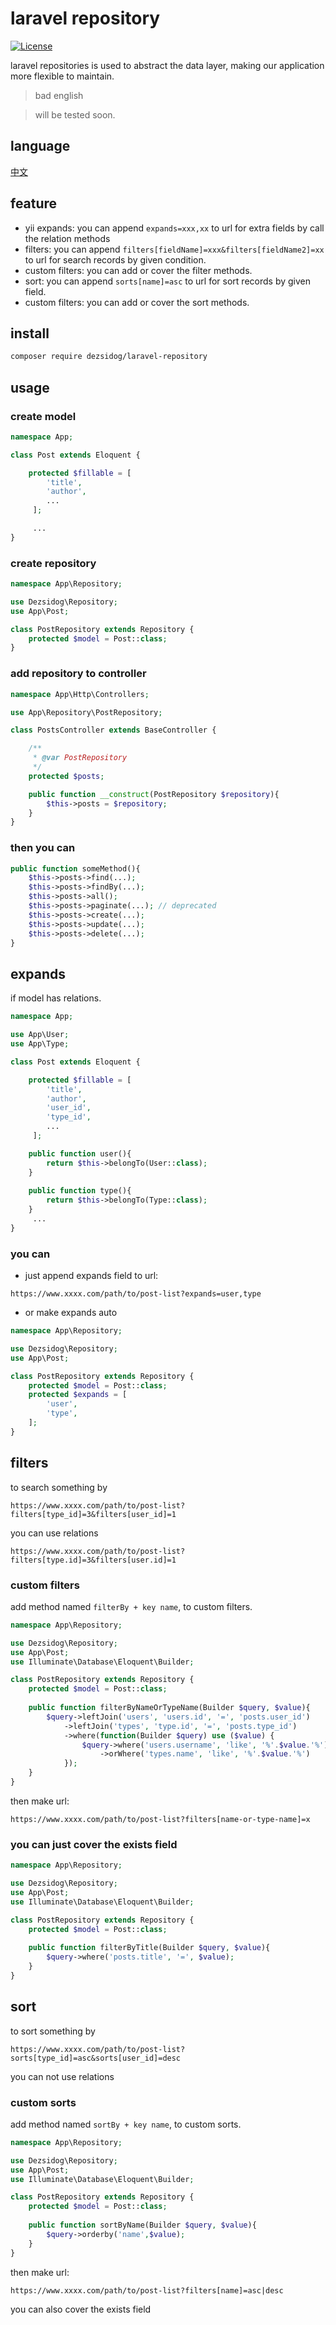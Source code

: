 # laravel repository

[![License](http://www.wtfpl.net/wp-content/uploads/2012/12/wtfpl-badge-1.png)](LICENSE)

laravel repositories is used to abstract the data layer, making our application more flexible to maintain.

> bad english

> will be tested soon.

## language

[中文](https://github.com/zedisdog/laravel-repository/blob/develop/readme_cn.md)

## feature

* yii expands: you can append `expands=xxx,xx` to url for extra fields by call the relation methods
* filters: you can append `filters[fieldName]=xxx&filters[fieldName2]=xx` to url for search records by given condition.
* custom filters: you can add or cover the filter methods.
* sort: you can append `sorts[name]=asc` to url for sort records by given field.
* custom filters: you can add or cover the sort methods.

## install
```bash
composer require dezsidog/laravel-repository
```

## usage

### create model

```php
namespace App;

class Post extends Eloquent {

    protected $fillable = [
        'title',
        'author',
        ...
     ];

     ...
}
```

### create repository
```php
namespace App\Repository;

use Dezsidog\Repository;
use App\Post;

class PostRepository extends Repository {
    protected $model = Post::class;
}
```

### add repository to controller

```php
namespace App\Http\Controllers;

use App\Repository\PostRepository;

class PostsController extends BaseController {

    /**
     * @var PostRepository
     */
    protected $posts;

    public function __construct(PostRepository $repository){
        $this->posts = $repository;
    }
}
```

### then you can

```php
public function someMethod(){
    $this->posts->find(...);
    $this->posts->findBy(...);
    $this->posts->all();
    $this->posts->paginate(...); // deprecated
    $this->posts->create(...);
    $this->posts->update(...);
    $this->posts->delete(...);
}
```

## expands

if model has relations.

```php
namespace App;

use App\User;
use App\Type;

class Post extends Eloquent {

    protected $fillable = [
        'title',
        'author',
        'user_id',
        'type_id',
        ...
     ];

    public function user(){
        return $this->belongTo(User::class);
    }
    
    public function type(){
        return $this->belongTo(Type::class);
    }
     ...
}
```

### you can

* just append expands field to url:

```
https://www.xxxx.com/path/to/post-list?expands=user,type
```

* or make expands auto

```php
namespace App\Repository;

use Dezsidog\Repository;
use App\Post;

class PostRepository extends Repository {
    protected $model = Post::class;
    protected $expands = [
        'user',
        'type',
    ];
}
```

## filters

to search something by
```
https://www.xxxx.com/path/to/post-list?filters[type_id]=3&filters[user_id]=1
```

you can use relations

```
https://www.xxxx.com/path/to/post-list?filters[type.id]=3&filters[user.id]=1
```

### custom filters

add method named `filterBy + key name`, to custom filters.

```php
namespace App\Repository;

use Dezsidog\Repository;
use App\Post;
use Illuminate\Database\Eloquent\Builder;

class PostRepository extends Repository {
    protected $model = Post::class;
    
    public function filterByNameOrTypeName(Builder $query, $value){
        $query->leftJoin('users', 'users.id', '=', 'posts.user_id')
            ->leftJoin('types', 'type.id', '=', 'posts.type_id')
            ->where(function(Builder $query) use ($value) {
                $query->where('users.username', 'like', '%'.$value.'%')
                    ->orWhere('types.name', 'like', '%'.$value.'%')
            });
    }
}
```

then make url:
```
https://www.xxxx.com/path/to/post-list?filters[name-or-type-name]=x
```

### you can just cover the exists field
```php
namespace App\Repository;

use Dezsidog\Repository;
use App\Post;
use Illuminate\Database\Eloquent\Builder;

class PostRepository extends Repository {
    protected $model = Post::class;
    
    public function filterByTitle(Builder $query, $value){
        $query->where('posts.title', '=', $value);
    }
}
```
## sort

to sort something by
```
https://www.xxxx.com/path/to/post-list?sorts[type_id]=asc&sorts[user_id]=desc
```

you can not use relations

### custom sorts

add method named `sortBy + key name`, to custom sorts.

```php
namespace App\Repository;

use Dezsidog\Repository;
use App\Post;
use Illuminate\Database\Eloquent\Builder;

class PostRepository extends Repository {
    protected $model = Post::class;
    
    public function sortByName(Builder $query, $value){
        $query->orderby('name',$value);
    }
}
```

then make url:
```
https://www.xxxx.com/path/to/post-list?filters[name]=asc|desc
```

you can also cover the exists field
